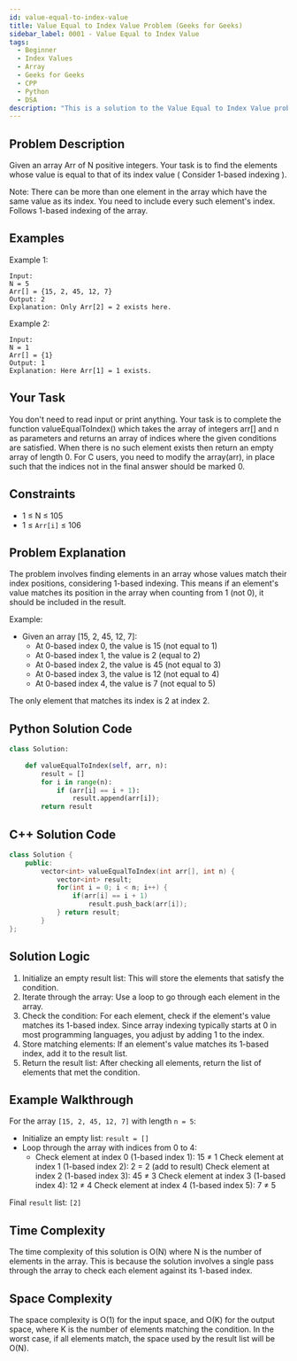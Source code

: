 ```yaml
---
id: value-equal-to-index-value
title: Value Equal to Index Value Problem (Geeks for Geeks)
sidebar_label: 0001 - Value Equal to Index Value 
tags:
  - Beginner
  - Index Values
  - Array
  - Geeks for Geeks
  - CPP
  - Python
  - DSA
description: "This is a solution to the Value Equal to Index Value problem on Geeks for Geeks."
---
```


## Problem Description

Given an array Arr of N positive integers. Your task is to find the elements whose value is equal to that of its index value ( Consider 1-based indexing ).<br />

Note: There can be more than one element in the array which have the same value as its index. You need to include every such element's index. Follows 1-based indexing of the array.

## Examples

Example 1:

```
Input:
N = 5
Arr[] = {15, 2, 45, 12, 7}
Output: 2
Explanation: Only Arr[2] = 2 exists here.
```

Example 2:

```
Input: 
N = 1
Arr[] = {1}
Output: 1
Explanation: Here Arr[1] = 1 exists.
```

## Your Task

You don't need to read input or print anything. Your task is to complete the function valueEqualToIndex() which takes the array of integers arr[] and n as parameters and returns an array of indices where the given conditions are satisfied. When there is no such element exists then return an empty array of length 0. For C users, you need to modify the array(arr), in place such that the indices not in the final answer should be marked 0.

## Constraints

* 1 ≤ N ≤ 105
* 1 ≤ `Arr[i]` ≤ 106

## Problem Explanation

The problem involves finding elements in an array whose values match their index positions, considering 1-based indexing. This means if an element's value matches its position in the array when counting from 1 (not 0), it should be included in the result.<br />

Example:

* Given an array [15, 2, 45, 12, 7]:
    - At 0-based index 0, the value is 15 (not equal to 1)
    - At 0-based index 1, the value is 2 (equal to 2)
    - At 0-based index 2, the value is 45 (not equal to 3)
    - At 0-based index 3, the value is 12 (not equal to 4)
    - At 0-based index 4, the value is 7 (not equal to 5)

The only element that matches its index is 2 at index 2.

## Python Solution Code

```py
class Solution:
    
    def valueEqualToIndex(self, arr, n):
        result = []
        for i in range(n):
            if (arr[i] == i + 1):
                result.append(arr[i]);
        return result
```

## C++ Solution Code

```cpp
class Solution {
    public:
    	vector<int> valueEqualToIndex(int arr[], int n) {
    	    vector<int> result;
    	    for(int i = 0; i < n; i++) {
    	        if(arr[i] == i + 1)
    	            result.push_back(arr[i]);
    	    } return result;
        }
};
```

## Solution Logic

1. Initialize an empty result list: This will store the elements that satisfy the condition.
2. Iterate through the array: Use a loop to go through each element in the array.
3. Check the condition: For each element, check if the element's value matches its 1-based index. Since array indexing typically starts at 0 in most programming languages, you adjust by adding 1 to the index.
4. Store matching elements: If an element's value matches its 1-based index, add it to the result list.
5. Return the result list: After checking all elements, return the list of elements that met the condition.

## Example Walkthrough

For the array `[15, 2, 45, 12, 7]` with length `n = 5`:

* Initialize an empty list: `result = []`
* Loop through the array with indices from 0 to 4:
    - Check element at index 0 (1-based index 1): 15 ≠ 1
    Check element at index 1 (1-based index 2): 2 = 2 (add to result)
    Check element at index 2 (1-based index 3): 45 ≠ 3
    Check element at index 3 (1-based index 4): 12 ≠ 4
    Check element at index 4 (1-based index 5): 7 ≠ 5

Final `result` list: `[2]`

## Time Complexity

The time complexity of this solution is O(N) where N is the number of elements in the array. This is because the solution involves a single pass through the array to check each element against its 1-based index.

## Space Complexity

The space complexity is O(1) for the input space, and O(K) for the output space, where K is the number of elements matching the condition. In the worst case, if all elements match, the space used by the result list will be O(N).